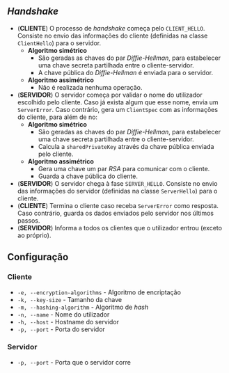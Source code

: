 ## *Handshake*

- (**CLIENTE**) O processo de *handshake* começa pelo `CLIENT_HELLO`. Consiste no envio das informações do cliente (definidas na classe `ClientHello`) para o servidor. 
  - **Algoritmo simétrico** 
    - São geradas as chaves do par *Diffie-Hellman*, para estabelecer uma chave secreta partilhada entre o cliente-servidor.
    - A chave pública do *Diffie-Hellman* é enviada para o servidor.
  - **Algoritmo assimétrico**
    - Não é realizada nenhuma operação.
- (**SERVIDOR**) O servidor começa por validar o nome do utilizador escolhido pelo cliente. Caso já exista algum que esse nome, envia um `ServerError`. Caso contrário, gera um `ClientSpec` com as informações do cliente, para além de no:
  - **Algoritmo simétrico**
    - São geradas as chaves do par *Diffie-Hellman*, para estabelecer uma chave secreta partilhada entre o cliente-servidor.
    - Calcula a `sharedPrivateKey` através da chave pública enviada pelo cliente.
  - **Algoritmo assimétrico**
    - Gera uma chave um par *RSA* para comunicar com o cliente.
    - Guarda a chave pública do cliente.
- (**SERVIDOR**) O servidor chega à fase `SERVER_HELLO`. Consiste no envio das informações do servidor (definidas na classe `ServerHello`) para o cliente.
- (**CLIENTE**) Termina o cliente caso receba `ServerError` como resposta. Caso contrário, guarda os dados enviados pelo servidor nos últimos passos.
- (**SERVIDOR**) Informa a todos os clientes que o utilizador entrou (exceto ao próprio).

## Configuração

### Cliente
- `-e, --encryption-algorithms` - Algoritmo de encriptação
- `-k, --key-size` - Tamanho da chave
- `-m, --hashing-algorithm` - Algoritmo de *hash*
- `-n, --name` - Nome do utilizador
- `-h, --host` - Hostname do servidor
- `-p, --port` - Porta do servidor

### Servidor
- `-p, --port` - Porta que o servidor corre